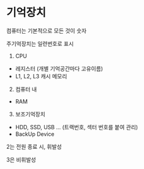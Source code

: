# 기억장치

컴퓨터는 기본적으로 모든 것이 숫자

주기억장치는 일련번호로 표시

1. CPU
- 레지스터 (개별 기억공간마다 고유이름)
- L1, L2, L3 캐시 메모리

2. 컴퓨터 내
- RAM

3. 보조기억장치
- HDD, SSD, USB ... (트랙번호, 섹터 번호를 붙여 관리)
- BackUp Device

2는 전원 종료 시, 휘발성

3은 비휘발성
